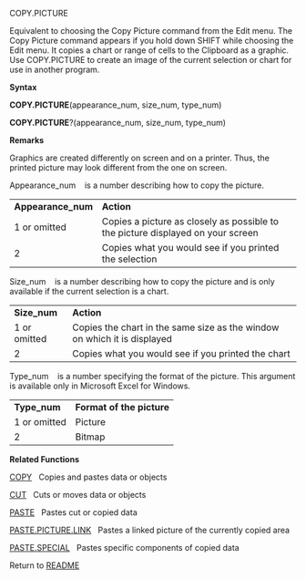 COPY.PICTURE

Equivalent to choosing the Copy Picture command from the Edit menu. The
Copy Picture command appears if you hold down SHIFT while choosing the
Edit menu. It copies a chart or range of cells to the Clipboard as a
graphic. Use COPY.PICTURE to create an image of the current selection or
chart for use in another program.

**Syntax**

**COPY.PICTURE**(appearance\_num, size\_num, type\_num)

**COPY.PICTURE**?(appearance\_num, size\_num, type\_num)

**Remarks**

Graphics are created differently on screen and on a printer. Thus, the
printed picture may look different from the one on screen.

Appearance\_num&nbsp;&nbsp;&nbsp;&nbsp;is a number describing how to
copy the picture.

|                     |                                                                                 |
| ------------------- | ------------------------------------------------------------------------------- |
| **Appearance\_num** | **Action**                                                                      |
| 1 or omitted        | Copies a picture as closely as possible to the picture displayed on your screen |
| 2                   | Copies what you would see if you printed the selection                          |

Size\_num&nbsp;&nbsp;&nbsp;&nbsp;is a number describing how to copy the
picture and is only available if the current selection is a chart.

|               |                                                                          |
| ------------- | ------------------------------------------------------------------------ |
| **Size\_num** | **Action**                                                               |
| 1 or omitted  | Copies the chart in the same size as the window on which it is displayed |
| 2             | Copies what you would see if you printed the chart                       |

Type\_num&nbsp;&nbsp;&nbsp;&nbsp;is a number specifying the format of
the picture. This argument is available only in Microsoft Excel for
Windows.

|               |                           |
| ------------- | ------------------------- |
| **Type\_num** | **Format of the picture** |
| 1 or omitted  | Picture                   |
| 2             | Bitmap                    |

**Related Functions**

[COPY](COPY.md)&nbsp;&nbsp;&nbsp;Copies and pastes data or objects

[CUT](CUT.md)&nbsp;&nbsp;&nbsp;Cuts or moves data or objects

[PASTE](PASTE.md)&nbsp;&nbsp;&nbsp;Pastes cut or copied data

[PASTE.PICTURE.LINK](PASTE.PICTURE.LINK.md)&nbsp;&nbsp;&nbsp;Pastes a linked picture of the
currently copied area

[PASTE.SPECIAL](PASTE.SPECIAL.md)&nbsp;&nbsp;&nbsp;Pastes specific components of copied data



Return to [README](README.md)

